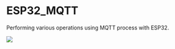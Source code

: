 # ESP32_MQTT
Performing various operations using MQTT process with ESP32.

![](https://s3.us-west-2.amazonaws.com/secure.notion-static.com/a33e6182-2d3f-48a8-ba13-6737b54f1c02/Untitled.png?X-Amz-Algorithm=AWS4-HMAC-SHA256&X-Amz-Content-Sha256=UNSIGNED-PAYLOAD&X-Amz-Credential=AKIAT73L2G45EIPT3X45%2F20230212%2Fus-west-2%2Fs3%2Faws4_request&X-Amz-Date=20230212T021151Z&X-Amz-Expires=86400&X-Amz-Signature=1362c69e67eae2113fe095241c5d16c55cf4fe3f6b2a6e3c140ac643a0164c71&X-Amz-SignedHeaders=host&response-content-disposition=filename%3D%22Untitled.png%22&x-id=GetObject)
